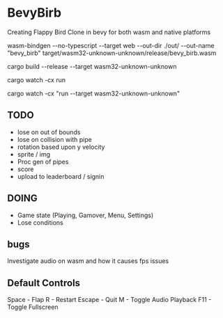 # BevyBirb

Creating Flappy Bird Clone in bevy for both wasm and native platforms

wasm-bindgen --no-typescript --target web --out-dir ./out/ --out-name "bevy_birb" target/wasm32-unknown-unknown/release/bevy_birb.wasm

cargo build --release --target wasm32-unknown-unknown

cargo watch -cx run

cargo watch -cx "run --target wasm32-unknown-unknown"

## TODO

- lose on out of bounds
- lose on collision with pipe
- rotation based upon y velocity
- sprite / img
- Proc gen of pipes
- score
- upload to leaderboard / signin

## DOING

- Game state (Playing, Gamover, Menu, Settings)
- Lose conditions

## bugs

Investigate audio on wasm and how it causes fps issues

## Default Controls

Space - Flap
R - Restart
Escape - Quit
M - Toggle Audio Playback
F11 - Toggle Fullscreen
